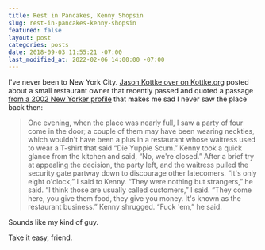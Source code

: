 ```yaml
---
title: Rest in Pancakes, Kenny Shopsin
slug: rest-in-pancakes-kenny-shopsin
featured: false
layout: post
categories: posts
date: 2018-09-03 11:55:21 -07:00
last_modified_at: 2022-02-06 14:00:00 -07:00
---
```


I've never been to New York City. [Jason Kottke over on Kottke.org](https://kottke.org/18/09/rip-kenny-shopsin) posted about a small restaurant owner that recently passed and quoted a passage [from a 2002 New Yorker profile](https://www.newyorker.com/magazine/2002/04/15/dont-mention-it) that makes me sad I never saw the place back then:

>  One evening, when the place was nearly full, I saw a party of four come in the door; a couple of them may have been wearing neckties, which wouldn't have been a plus in a restaurant whose waitress used to wear a T-shirt that said “Die Yuppie Scum.” Kenny took a quick glance from the kitchen and said, “No, we're closed.” After a brief try at appealing the decision, the party left, and the waitress pulled the security gate partway down to discourage other latecomers.
> “It's only eight o'clock,” I said to Kenny.
>  “They were nothing but strangers,” he said.
> “I think those are usually called customers,” I said. “They come here, you give them food, they give you money. It's known as the restaurant business.”
> Kenny shrugged. “Fuck 'em,” he said.

Sounds like my kind of guy.

Take it easy, friend.

